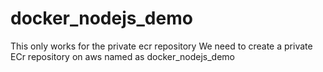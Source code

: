 # docker_nodejs_demo
This only works for the private ecr repository
We need to create a private ECr repository on aws named as docker_nodejs_demo
